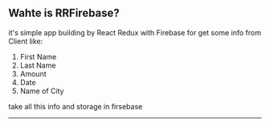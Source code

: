 ## Wahte is RRFirebase?

it's simple app building by React Redux with Firebase for get some info from Client like:
1. First Name
1. Last Name
2. Amount
3. Date
4. Name of City
   
take all this info and storage in firsebase


----------

